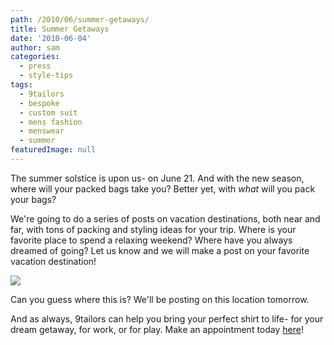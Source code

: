 ```yaml
---
path: /2010/06/summer-getaways/
title: Summer Getaways
date: '2010-06-04'
author: sam
categories:
  - press
  - style-tips
tags:
  - 9tailors
  - bespoke
  - custom suit
  - mens fashion
  - menswear
  - summer
featuredImage: null
---
```

The summer solstice is upon us- on June 21. And with the new season, where will your packed bags take you? Better yet, with _what_ will you pack your bags?

We're going to do a series of posts on vacation destinations, both near and far, with tons of packing and styling ideas for your trip. Where is your favorite place to spend a relaxing weekend? Where have you always dreamed of going? Let us know and we will make a post on your favorite vacation destination!

[![](http://4.bp.blogspot.com/_20LDsLnO2rk/TAk2kGmA1II/AAAAAAAAAH0/1aAdMmfvNM4/s320/n510146222_477317_6006.jpg)](http://4.bp.blogspot.com/_20LDsLnO2rk/TAk2kGmA1II/AAAAAAAAAH0/1aAdMmfvNM4/s1600/n510146222_477317_6006.jpg)

Can you guess where this is? We'll be posting on this location tomorrow.

And as always, 9tailors can help you bring your perfect shirt to life- for your dream getaway, for work, or for play. Make an appointment today [here](http://9tailors.com/)!